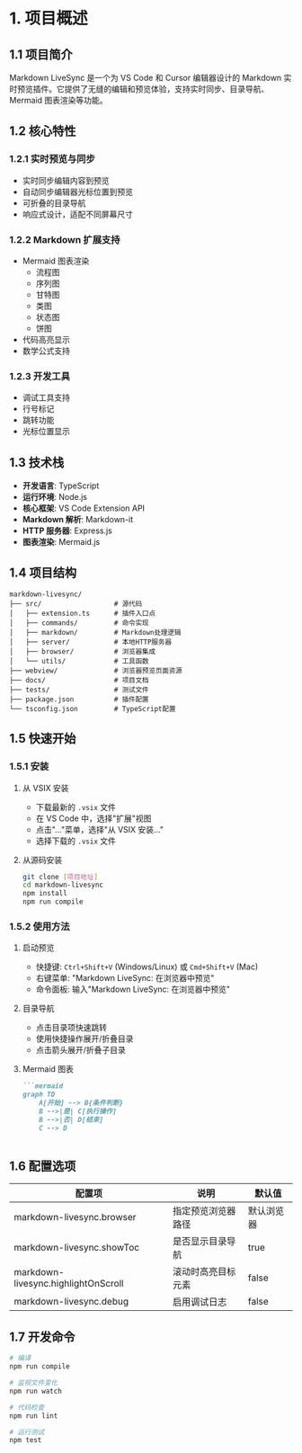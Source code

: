# 1. 项目概述

## 1.1 项目简介

Markdown LiveSync 是一个为 VS Code 和 Cursor 编辑器设计的 Markdown 实时预览插件。它提供了无缝的编辑和预览体验，支持实时同步、目录导航、Mermaid 图表渲染等功能。

## 1.2 核心特性

### 1.2.1 实时预览与同步
- 实时同步编辑内容到预览
- 自动同步编辑器光标位置到预览
- 可折叠的目录导航
- 响应式设计，适配不同屏幕尺寸

### 1.2.2 Markdown 扩展支持
- Mermaid 图表渲染
  - 流程图
  - 序列图
  - 甘特图
  - 类图
  - 状态图
  - 饼图
- 代码高亮显示
- 数学公式支持

### 1.2.3 开发工具
- 调试工具支持
- 行号标记
- 跳转功能
- 光标位置显示

## 1.3 技术栈

- **开发语言**: TypeScript
- **运行环境**: Node.js
- **核心框架**: VS Code Extension API
- **Markdown 解析**: Markdown-it
- **HTTP 服务器**: Express.js
- **图表渲染**: Mermaid.js

## 1.4 项目结构

```
markdown-livesync/
├── src/                  # 源代码
│   ├── extension.ts      # 插件入口点
│   ├── commands/         # 命令实现
│   ├── markdown/         # Markdown处理逻辑
│   ├── server/           # 本地HTTP服务器
│   ├── browser/          # 浏览器集成
│   └── utils/            # 工具函数
├── webview/              # 浏览器预览页面资源
├── docs/                 # 项目文档
├── tests/                # 测试文件
├── package.json          # 插件配置
└── tsconfig.json         # TypeScript配置
```

## 1.5 快速开始

### 1.5.1 安装
1. 从 VSIX 安装
   - 下载最新的 `.vsix` 文件
   - 在 VS Code 中，选择"扩展"视图
   - 点击"..."菜单，选择"从 VSIX 安装..."
   - 选择下载的 `.vsix` 文件

2. 从源码安装
   ```bash
   git clone [项目地址]
   cd markdown-livesync
   npm install
   npm run compile
   ```

### 1.5.2 使用方法
1. 启动预览
   - 快捷键: `Ctrl+Shift+V` (Windows/Linux) 或 `Cmd+Shift+V` (Mac)
   - 右键菜单: "Markdown LiveSync: 在浏览器中预览"
   - 命令面板: 输入"Markdown LiveSync: 在浏览器中预览"

2. 目录导航
   - 点击目录项快速跳转
   - 使用快捷操作展开/折叠目录
   - 点击箭头展开/折叠子目录

3. Mermaid 图表
   ```markdown
   ```mermaid
   graph TD
       A[开始] --> B{条件判断}
       B -->|是| C[执行操作]
       B -->|否| D[结束]
       C --> D
   ```
   ```

## 1.6 配置选项

| 配置项 | 说明 | 默认值 |
|--------|------|--------|
| markdown-livesync.browser | 指定预览浏览器路径 | 默认浏览器 |
| markdown-livesync.showToc | 是否显示目录导航 | true |
| markdown-livesync.highlightOnScroll | 滚动时高亮目标元素 | false |
| markdown-livesync.debug | 启用调试日志 | false |

## 1.7 开发命令

```bash
# 编译
npm run compile

# 监视文件变化
npm run watch

# 代码检查
npm run lint

# 运行测试
npm test
``` 